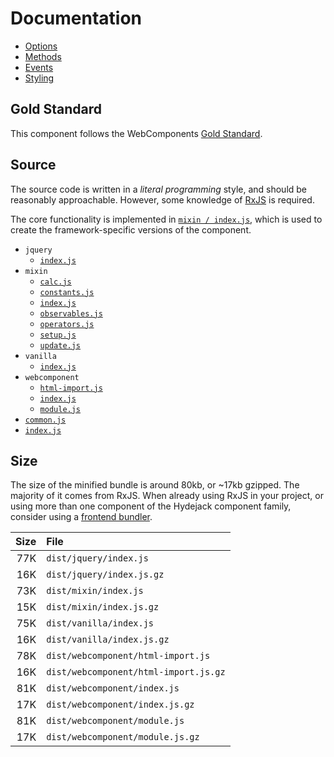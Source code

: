 # Documentation

* [Options](options.md)
* [Methods](methods.md)
* [Events](events.md)
* [Styling](styling.md)

## Gold Standard
This component follows the WebComponents [Gold Standard](gold-standard.md).

## Source
The source code is written in a *literal programming* style, and should be reasonably approachable.
However, some knowledge of [RxJS] is required.

The core functionality is implemented in [`mixin / index.js`](source/mixin/README.md),
which is used to create the framework-specific versions of the component.

* `jquery`
  * [`index.js`](source/jquery/README.md)
* `mixin`
  * [`calc.js`](source/mixin/calc.md)
  * [`constants.js`](source/mixin/constants.md)
  * [`index.js`](source/mixin/README.md)
  * [`observables.js`](source/mixin/observables.md)
  * [`operators.js`](source/mixin/operators.md)
  * [`setup.js`](source/mixin/setup.md)
  * [`update.js`](source/mixin/update.md)
* `vanilla`
  * [`index.js`](source/vanilla/README.md)
* `webcomponent`
  * [`html-import.js`](source/webcomponent/html-import.md)
  * [`index.js`](source/webcomponent/README.md)
  * [`module.js`](source/webcomponent/module.md)
* [`common.js`](source/common.md)
* [`index.js`](source/README.md)

## Size
The size of the minified bundle is around 80kb, or ~17kb gzipped.
The majority of it comes from RxJS. When already using RxJS in your project, or using more than one component of the Hydejack component family, consider using a [frontend bundler](../usage/README.md#bundlers).

| Size | File |
|-----:|:-----|
|  77K | `dist/jquery/index.js` |
|  16K | `dist/jquery/index.js.gz` |
|  73K | `dist/mixin/index.js` |
|  15K | `dist/mixin/index.js.gz` |
|  75K | `dist/vanilla/index.js` |
|  16K | `dist/vanilla/index.js.gz` |
|  78K | `dist/webcomponent/html-import.js` |
|  16K | `dist/webcomponent/html-import.js.gz` |
|  81K | `dist/webcomponent/index.js` |
|  17K | `dist/webcomponent/index.js.gz` |
|  81K | `dist/webcomponent/module.js` |
|  17K | `dist/webcomponent/module.js.gz` |


[rxjs]: https://github.com/ReactiveX/rxjs
[support]: https://caniuse.com/#feat=template,custom-elementsv1,shadowdomv1,es6-module,imports
[polyfill]: https://github.com/webcomponents/webcomponentsjs
[unpkg]: https://unpkg.com/
[mcp]: https://webpack.js.org/plugins/module-concatenation-plugin/
